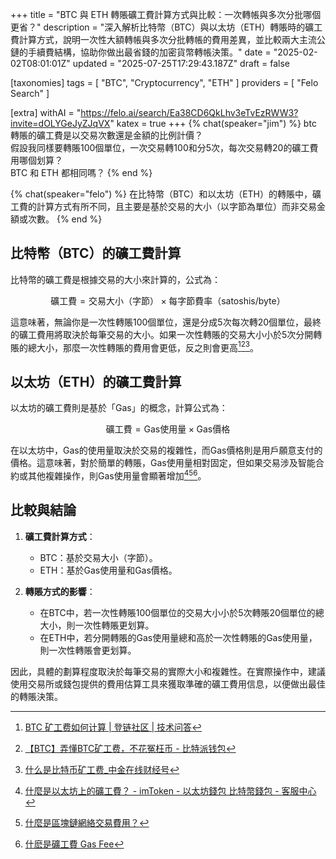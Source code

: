 +++
title = "BTC 與 ETH 轉賬礦工費計算方式與比較：一次轉帳與多次分批哪個更省？"
description = "深入解析比特幣（BTC）與以太坊（ETH）轉賬時的礦工費計算方式，說明一次性大額轉帳與多次分批轉帳的費用差異，並比較兩大主流公鏈的手續費結構，協助你做出最省錢的加密貨幣轉帳決策。"
date = "2025-02-02T08:01:01Z"
updated = "2025-07-25T17:29:43.187Z"
draft = false

[taxonomies]
tags = [ "BTC", "Cryptocurrency", "ETH" ]
providers = [ "Felo Search" ]

[extra]
withAI = "<https://felo.ai/search/Ea38CD6QkLhv3eTvEzRWW3?invite=dOLYGeJyZJqVX>"
katex = true
+++
{% chat(speaker="jim") %}
btc 轉賬的礦工費是以交易次數還是金額的比例計價？  
假設我同樣要轉賬100個單位，一次交易轉100和分5次，每次交易轉20的礦工費用哪個划算？  
BTC 和 ETH 都相同嗎？
{% end %}

{% chat(speaker="felo") %}
在比特幣（BTC）和以太坊（ETH）的轉賬中，礦工費的計算方式有所不同，且主要是基於交易的大小（以字節為單位）而非交易金額或次數。
{% end %}

## **比特幣（BTC）的礦工費計算**

比特幣的礦工費是根據交易的大小來計算的，公式為：

$$
\text{礦工費} = \text{交易大小（字節）} \times \text{每字節費率（satoshis/byte）}
$$

這意味著，無論你是一次性轉賬100個單位，還是分成5次每次轉20個單位，最終的礦工費用將取決於每筆交易的大小。如果一次性轉賬的交易大小小於5次分開轉賬的總大小，那麼一次性轉賬的費用會更低，反之則會更高[^1][^31][^46]。

## **以太坊（ETH）的礦工費計算**

以太坊的礦工費則是基於「Gas」的概念，計算公式為：

$$
\text{礦工費} = \text{Gas使用量} \times \text{Gas價格}
$$

在以太坊中，Gas的使用量取決於交易的複雜性，而Gas價格則是用戶願意支付的價格。這意味著，對於簡單的轉賬，Gas使用量相對固定，但如果交易涉及智能合約或其他複雜操作，則Gas使用量會顯著增加[^4][^20][^22]。

## **比較與結論**

1. **礦工費計算方式**：
   - BTC：基於交易大小（字節）。
   - ETH：基於Gas使用量和Gas價格。

2. **轉賬方式的影響**：
   - 在BTC中，若一次性轉賬100個單位的交易大小小於5次轉賬20個單位的總大小，則一次性轉賬更划算。
   - 在ETH中，若分開轉賬的Gas使用量總和高於一次性轉賬的Gas使用量，則一次性轉賬會更划算。

因此，具體的劃算程度取決於每筆交易的實際大小和複雜性。在實際操作中，建議使用交易所或錢包提供的費用估算工具來獲取準確的礦工費用信息，以便做出最佳的轉賬決策。

[^1]: [BTC 矿工费如何计算 | 登链社区 | 技术问答](https://learnblockchain.cn/question/4436)
[^4]: [什麼是以太坊上的礦工費？ - imToken - 以太坊錢包 比特幣錢包 - 客服中心](https://support.token.im/hc/zh-tw/articles/115000957653-%E4%BB%80%E9%BA%BC%E6%98%AF%E4%BB%A5%E5%A4%AA%E5%9D%8A%E4%B8%8A%E7%9A%84%E7%A4%A6%E5%B7%A5%E8%B2%BB)
[^20]: [什麼是區塊鏈網絡交易費用？](https://www.mexc.com/zh-TW/learn/article/17827791509717)
[^22]: [什麽是礦工費 Gas Fee](https://www.mexc.com/zh-TW/learn/article/17827791510154)
[^31]: [【BTC】弄懂BTC矿工费，不花冤枉币 - 比特派钱包](https://bitpie.zendesk.com/hc/zh-cn/articles/360003669795--BTC-%E5%BC%84%E6%87%82BTC%E7%9F%BF%E5%B7%A5%E8%B4%B9-%E4%B8%8D%E8%8A%B1%E5%86%A4%E6%9E%89%E5%B8%81)
[^46]: [什么是比特币矿工费_中金在线财经号](http://mp.cnfol.com/53008/article/1713339963-141317468.html)
